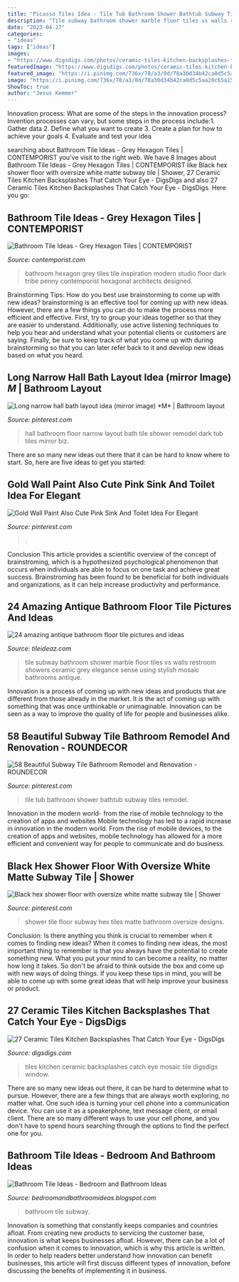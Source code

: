 ```yaml
---
title: "Picasso Tiles Idea - Tile Tub Bathroom Shower Bathtub Subway Tiles Remodel"
description: "Tile subway bathroom shower marble floor tiles vs walls restroom showers ceramic grey elegance sense using stylish mosaic bathrooms antique"
date: "2023-04-27"
categories:
- "ideas"
tags: ["ideas"]
images:
- "https://www.digsdigs.com/photos/ceramic-tiles-kitchen-backsplashes-that-catch-your-eye-21.jpg"
featuredImage: "https://www.digsdigs.com/photos/ceramic-tiles-kitchen-backsplashes-that-catch-your-eye-21.jpg"
featured_image: "https://i.pinimg.com/736x/78/a3/0d/78a30d34b42ca8d5c5aa20c65a15f36c--shower-floor-subway-tiles.jpg"
image: "https://i.pinimg.com/736x/78/a3/0d/78a30d34b42ca8d5c5aa20c65a15f36c--shower-floor-subway-tiles.jpg"
ShowToc: true
author: "Jesus Kemmer"
---
```



Innovation process: What are some of the steps in the innovation process?
Invention processes can vary, but some steps in the process include:1. Gather data 2. Define what you want to create 3. Create a plan for how to achieve your goals 4. Evaluate and test your idea 
	

		
searching about Bathroom Tile Ideas - Grey Hexagon Tiles | CONTEMPORIST you've visit to the right web. We have 8 Images about Bathroom Tile Ideas - Grey Hexagon Tiles | CONTEMPORIST like Black hex shower floor with oversize white matte subway tile | Shower, 27 Ceramic Tiles Kitchen Backsplashes That Catch Your Eye - DigsDigs and also 27 Ceramic Tiles Kitchen Backsplashes That Catch Your Eye - DigsDigs. Here you go:
		
    
## Bathroom Tile Ideas - Grey Hexagon Tiles | CONTEMPORIST

<img loading=lazy src="http://www.contemporist.com/wp-content/uploads/2016/12/grey-hexagon-bathroom-tiles-211216-442-02-800x1120.jpg" onerror="this.onerror=null;this.src='https://tse4.mm.bing.net/th?id=OIP.476NCnnZMoek1-DctXnFNQHaKX&amp;pid=15.1';" alt="Bathroom Tile Ideas - Grey Hexagon Tiles | CONTEMPORIST">

_Source: contemporist.com_

>bathroom hexagon grey tiles tile inspiration modern studio floor dark tribe penny contemporist hexagonal architects designed. 

	

Brainstorming Tips: How do you best use brainstorming to come up with new ideas?
brainstorming is an effective tool for coming up with new ideas. However, there are a few things you can do to make the process more efficient and effective. First, try to group your ideas together so that they are easier to understand. Additionally, use active listening techniques to help you hear and understand what your potential clients or customers are saying. Finally, be sure to keep track of what you come up with during brainstorming so that you can later refer back to it and develop new ideas based on what you heard.

    
## Long Narrow Hall Bath Layout Idea (mirror Image) *M* | Bathroom Layout

<img loading=lazy src="https://i.pinimg.com/736x/d1/77/c8/d177c88d103a4e2ccf23eea75a093e0a--mirror-image-hall.jpg" onerror="this.onerror=null;this.src='https://tse4.mm.bing.net/th?id=OIP.gdN7FugGHtEe7NSvcAcccgHaLH&amp;pid=15.1';" alt="Long narrow hall bath layout idea (mirror image) *M* | Bathroom layout">

_Source: pinterest.com_

>hall bathroom floor narrow layout bath tile shower remodel dark tub tiles mirror biz. 

	

There are so many new ideas out there that it can be hard to know where to start. So, here are five ideas to get you started: 

    
## Gold Wall Paint Also Cute Pink Sink And Toilet Idea For Elegant

<img loading=lazy src="https://i.pinimg.com/736x/5c/a2/4b/5ca24b00a044c2542474211921b8ced6--pink-bathroom-tiles-pastel-bathroom.jpg" onerror="this.onerror=null;this.src='https://tse3.mm.bing.net/th?id=OIP.1UcV-gW5HYFpu670uGNuOgHaLH&amp;pid=15.1';" alt="Gold Wall Paint Also Cute Pink Sink And Toilet Idea For Elegant">

_Source: pinterest.com_

>. 

	

Conclusion
This article provides a scientific overview of the concept of brainstroming, which is a hypothesized psychological phenomenon that occurs when individuals are able to focus on one task and achieve great success. Brainstroming has been found to be beneficial for both individuals and organizations, as it can help increase productivity and performance.

    
## 24 Amazing Antique Bathroom Floor Tile Pictures And Ideas

<img loading=lazy src="http://www.tileideaz.com/wp-content/uploads/2015/10/b442b3d347e0e45558085a5b868d6fbb.jpg" onerror="this.onerror=null;this.src='https://tse3.mm.bing.net/th?id=OIP.tEKz00fg5FVYCFpbho1vuwHaFj&amp;pid=15.1';" alt="24 amazing antique bathroom floor tile pictures and ideas">

_Source: tileideaz.com_

>tile subway bathroom shower marble floor tiles vs walls restroom showers ceramic grey elegance sense using stylish mosaic bathrooms antique. 

	

Innovation is a process of coming up with new ideas and products that are different from those already in the market. It is the act of coming up with something that was once unthinkable or unimaginable. Innovation can be seen as a way to improve the quality of life for people and businesses alike.

    
## 58 Beautiful Subway Tile Bathroom Remodel And Renovation - ROUNDECOR

<img loading=lazy src="https://i.pinimg.com/736x/af/14/39/af14399e483a3a16581f080c6cda7d32.jpg" onerror="this.onerror=null;this.src='https://tse3.mm.bing.net/th?id=OIP.b9WBuYPu35w02Ec0MQZ-bQHaLK&amp;pid=15.1';" alt="58 Beautiful Subway Tile Bathroom Remodel and Renovation - ROUNDECOR">

_Source: pinterest.com_

>tile tub bathroom shower bathtub subway tiles remodel. 

	

Innovation in the modern world- from the rise of mobile technology to the creation of apps and websites
Mobile technology has led to a rapid increase in innovation in the modern world. From the rise of mobile devices, to the creation of apps and websites, mobile technology has allowed for a more efficient and convenient way for people to communicate and do business.

    
## Black Hex Shower Floor With Oversize White Matte Subway Tile | Shower

<img loading=lazy src="https://i.pinimg.com/736x/78/a3/0d/78a30d34b42ca8d5c5aa20c65a15f36c--shower-floor-subway-tiles.jpg" onerror="this.onerror=null;this.src='https://tse4.mm.bing.net/th?id=OIP._G9FRDzfvZD4zI5Mh-E_zAHaJ3&amp;pid=15.1';" alt="Black hex shower floor with oversize white matte subway tile | Shower">

_Source: pinterest.com_

>shower tile floor subway hex tiles matte bathroom oversize designs. 

	

Conclusion: Is there anything you think is crucial to remember when it comes to finding new ideas?
When it comes to finding new ideas, the most important thing to remember is that you always have the potential to create something new. What you put your mind to can become a reality, no matter how long it takes. So don't be afraid to think outside the box and come up with new ways of doing things. If you keep these tips in mind, you will be able to come up with some great ideas that will help improve your business or product.

    
## 27 Ceramic Tiles Kitchen Backsplashes That Catch Your Eye - DigsDigs

<img loading=lazy src="https://www.digsdigs.com/photos/ceramic-tiles-kitchen-backsplashes-that-catch-your-eye-21.jpg" onerror="this.onerror=null;this.src='https://tse4.mm.bing.net/th?id=OIP.uAu9XAk25bRg2PrjHMK_PQHaJ3&amp;pid=15.1';" alt="27 Ceramic Tiles Kitchen Backsplashes That Catch Your Eye - DigsDigs">

_Source: digsdigs.com_

>tiles kitchen ceramic backsplashes catch eye mosaic tile digsdigs window. 

	

There are so many new ideas out there, it can be hard to determine what to pursue. However, there are a few things that are always worth exploring, no matter what. One such idea is turning your cell phone into a communication device. You can use it as a speakerphone, text message client, or email client. There are so many different ways to use your cell phone, and you don't have to spend hours searching through the options to find the perfect one for you.

    
## Bathroom Tile Ideas - Bedroom And Bathroom Ideas

<img loading=lazy src="https://1.bp.blogspot.com/-ddMcOsqqGsE/UqC5vinedjI/AAAAAAAAAVk/KlM4oPm3nIM/s1600/subway-tile-bathroom.jpg" onerror="this.onerror=null;this.src='https://tse1.mm.bing.net/th?id=OIP.4tbz1Nn6TUm8e8p9hYPw7AHaLF&amp;pid=15.1';" alt="Bathroom Tile Ideas - Bedroom and Bathroom Ideas">

_Source: bedroomandbathroomideas.blogspot.com_

>bathroom tile subway. 

	

Innovation is something that constantly keeps companies and countries afloat. From creating new products to servicing the customer base, innovation is what keeps businesses afloat. However, there can be a lot of confusion when it comes to innovation, which is why this article is written. In order to help readers better understand how innovation can benefit businesses, this article will first discuss different types of innovation, before discussing the benefits of implementing it in business.

